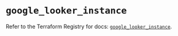 # `google_looker_instance`

Refer to the Terraform Registry for docs: [`google_looker_instance`](https://registry.terraform.io/providers/hashicorp/google-beta/5.43.1/docs/resources/google_looker_instance).
